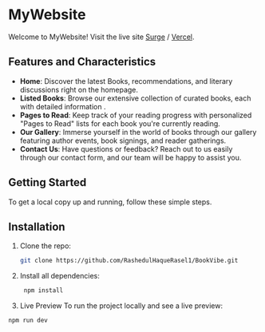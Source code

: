  
 # MyWebsite

Welcome to MyWebsite! Visit the live site [Surge](https://bookvibe-by-rasel.surge.sh/) / [Vercel](https://book-vibe-theta.vercel.app/).

## Features and Characteristics

- **Home**: Discover the latest Books, recommendations, and literary discussions right on the homepage.
- **Listed Books**: Browse our extensive collection of curated books, each with detailed information .
- **Pages to Read**: Keep track of your reading progress with personalized "Pages to Read" lists for each book you're currently reading.
- **Our Gallery**: Immerse yourself in the world of books through our gallery featuring author events, book signings, and reader gatherings.
- **Contact Us**: Have questions or feedback? Reach out to us easily through our contact form, and our team will be happy to assist you.



## Getting Started

To get a local copy up and running, follow these simple steps.

## Installation

1. Clone the repo:
   ```sh
   git clone https://github.com/RashedulHaqueRasel1/BookVibe.git

2. Install all dependencies:
   
   ```sh
    npm install
   
3. Live Preview
To run the project locally and see a live preview:

  ```sh
  npm run dev

 
